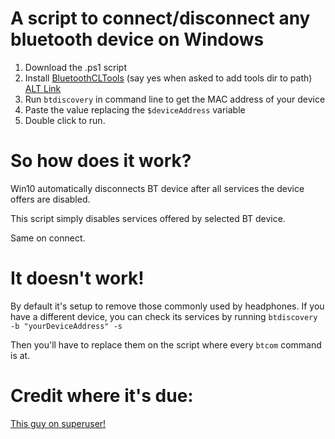 # A script to connect/disconnect any bluetooth device on Windows

1. Download the .ps1 script
2. Install [BluetoothCLTools](http://bluetoothinstaller.com/bluetooth-command-line-tools/) (say yes when asked to add tools dir to path) [ALT Link](https://web.archive.org/web/20230616235351/https://bluetoothinstaller.com/bluetooth-command-line-tools)
3. Run `btdiscovery` in command line to get the MAC address of your device
4. Paste the value replacing the `$deviceAddress` variable
5. Double click to run.

# So how does it work?

Win10 automatically disconnects BT device after all services the device offers are disabled.

This script simply disables services offered by selected BT device.

Same on connect.



# It doesn't work!

By default it's setup to remove those commonly used by headphones. 
If you have a different device, you can check its services by running `btdiscovery -b "yourDeviceAddress" -s` 

Then you'll have to replace them on the script where every `btcom` command is at.

# Credit where it's due:

[This guy on superuser!](https://superuser.com/a/1427536)